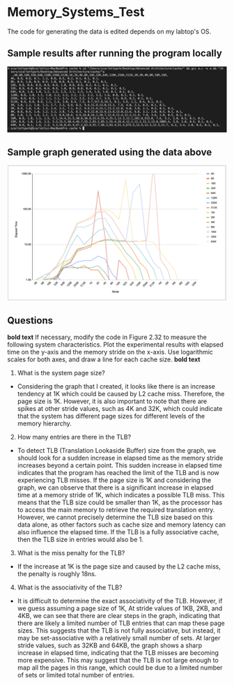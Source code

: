 # Memory_Systems_Test

The code for generating the data is edited depends on my labtop's OS.

## Sample results after running the program locally

<img src = "images/screenshotForResults.png" >

## Sample graph generated using the data above

<img src = "images/graph.png" >

## Questions

**bold text** If necessary, modify the code in Figure 2.32 to measure the following system characteristics. Plot the experimental results with elapsed time on the y-axis and the memory stride on the x-axis. Use logarithmic scales for both axes, and draw a line for each cache size. **bold text**


1. What is the system page size?

- Considering the graph that I created, it looks like there is an increase tendency at 1K which could be caused by L2 cache miss. Therefore, the page size is 1K. However, it is also important to note that there are spikes at other stride values, such as 4K and 32K, which could indicate that the system has different page sizes for different levels of the memory hierarchy. 

2. How many entries are there in the TLB?

- To detect TLB (Translation Lookaside Buffer) size from the graph, we should look for a sudden increase in elapsed time as the memory stride increases beyond a certain point. This sudden increase in elapsed time indicates that the program has reached the limit of the TLB and is now experiencing TLB misses. 
If the page size is 1K and considering the graph, we can observe that there is a significant increase in elapsed time at a memory stride of 1K, which indicates a possible TLB miss. This means that the TLB size could be smaller than 1K, as the processor has to access the main memory to retrieve the required translation entry. However, we cannot precisely determine the TLB size based on this data alone, as other factors such as cache size and memory latency can also influence the elapsed time.
If the TLB is a fully associative cache, then the TLB size in entries would also be 1. 

3.  What is the miss penalty for the TLB?

- If the increase at 1K is the page size and caused by the L2 cache miss, the penalty is roughly 18ns. 


4. What is the associativity of the TLB?

- It is difficult to determine the exact associativity of the TLB. However, if we guess assuming a page size of 1K,
At stride values of 1KB, 2KB, and 4KB, we can see that there are clear steps in the graph, indicating that there are likely a limited number of TLB entries that can map these page sizes. This suggests that the TLB is not fully associative, but instead, it may be set-associative with a relatively small number of sets.
At larger stride values, such as 32KB and 64KB, the graph shows a sharp increase in elapsed time, indicating that the TLB misses are becoming more expensive. This may suggest that the TLB is not large enough to map all the pages in this range, which could be due to a limited number of sets or limited total number of entries.


